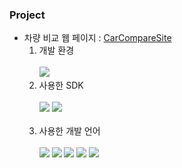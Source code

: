 ### Project

* 차량 비교 웹 페이지 : [CarCompareSite](https://github.com/Irwin-Kr/CarCompareSite)
  1. 개발 환경<br><br>
     <img src="https://img.shields.io/badge/style=plastic" />
  2. 사용한 SDK<br><br>
     <img src="https://img.shields.io/badge/IntelliJ IDEA-000000?style=plastic&logo=intellijidea&logoColor=white"/>
     <img src="https://img.shields.io/badge/Eclipse IDE-2C2255?style=plastic&logo=eclipseide&logoColor=white"/><br><br>
     <!-- <img src="https://img.shields.io/badge/아이콘내용-바탕색?style=flat&logo=로고이름&logoColor=white"/> -->
  3. 사용한 개발 언어<br><br>
     <img src="https://img.shields.io/badge/java-007396?style=plastic&logo=Java&logoColor=white">
     <!-- 현재 Oracle측 변호사로부터 메일 회신 후 제거됨 https://github.com/simple-icons/simple-icons/issues/7374 -->
     <img src="https://img.shields.io/badge/JavaScript-F7DF1E?style=plastic&logo=javascript&logoColor=white"/>
     <img src="https://img.shields.io/badge/HTML5-E34F26?style=plastic&logo=HTML5&logoColor=white" />
     <img src="https://img.shields.io/badge/CSS3-1572B6?style=plastic&logo=CSS3&logoColor=white" />
     <img src="https://img.shields.io/badge/mysql-4479A1?style=plastic&logo=mysql&logoColor=white" />
<!--
**Irwin-Kr/Irwin-Kr** is a ✨ _special_ ✨ repository because its `README.md` (this file) appears on your GitHub profile.

Here are some ideas to get you started:

- 🔭 I’m currently working on ...
- 🌱 I’m currently learning ...
- 👯 I’m looking to collaborate on ...
- 🤔 I’m looking for help with ...
- 💬 Ask me about ...
- 📫 How to reach me: ...
- 😄 Pronouns: ...
- ⚡ Fun fact: ...
-->
